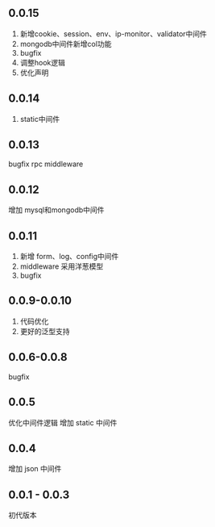 <!--
 * @Author: chenzhongsheng
 * @Date: 2023-03-06 22:17:45
 * @Description: Coding something
-->

## 0.0.15

1. 新增cookie、session、env、ip-monitor、validator中间件
2. mongodb中间件新增col功能
3. bugfix
4. 调整hook逻辑
5. 优化声明

## 0.0.14

1. static中间件

## 0.0.13

bugfix
rpc middleware

## 0.0.12 

增加 mysql和mongodb中间件

## 0.0.11

1. 新增 form、log、config中间件
2. middleware 采用洋葱模型
3. bugfix

## 0.0.9-0.0.10

1. 代码优化
2. 更好的泛型支持

## 0.0.6-0.0.8

bugfix 

## 0.0.5

优化中间件逻辑
增加 static 中间件

## 0.0.4

增加 json 中间件

## 0.0.1 - 0.0.3

初代版本